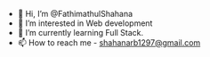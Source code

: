 - 👋 Hi, I’m @FathimathulShahana
- 👀 I’m interested in Web development
- 🌱 I’m currently learning Full Stack.
- 📫 How to reach me - shahanarb1297@gmail.com

<!---
FathimathulShahana/FathimathulShahana is a ✨ special ✨ repository because its `README.md` (this file) appears on your GitHub profile.
You can click the Preview link to take a look at your changes.
--->
